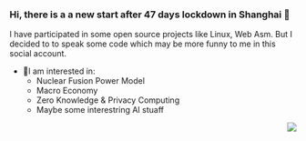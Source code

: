 ### Hi, there is a a new start after 47 days lockdown in Shanghai 👋
I have participated in  some open source projects like Linux, Web Asm. But I decided to to speak some code which may be more funny to me in this social account.
- 🤔I am interested in:
  - Nuclear Fusion Power Model
  - Macro Economy
  - Zero Knowledge & Privacy Computing
  - Maybe some interestring AI stuaff

<img align="right" src="https://github-readme-stats.vercel.app/api?username=aseaday&count_private=true&show_icons=true&theme=vue" />

<!--
**aseaday/aseaday** is a ✨ _special_ ✨ repository because its `README.md` (this file) appears on your GitHub profile.

Here are some ideas to get you started:

- 🔭 I’m currently working on ...
- 🌱 I’m currently learning ...
- 👯 I’m looking to collaborate on ...
- 🤔 I’m looking for help with ...
- 💬 Ask me about ...
- 📫 How to reach me: ...
- 😄 Pronouns: ...
- ⚡ Fun fact: ...
-->
